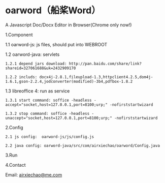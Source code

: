 oarword（船桨Word）
=======

A Javascript Doc/Docx Editor in Browser(Chrome only now!)

1.Component

  1.1 oarword-js: js files, should put into WEBROOT
  
  1.2 oarword-java: servlets
    
    1.2.1 depend jars download: http://pan.baidu.com/share/link?shareid=327061688&uk=2432909170
    
    1.2.2 includs: docx4j-2.8.1,fileupload-1.3,httpclient4.2.5,dom4j-1.6.1,gson-2.2.4,jodconverter(modified)-3b4,pdfbox-1.8.2
 
  1.3 libreoffice 4: run as service

    1.3.1 start command: soffice -headless -accept="socket,host=127.0.0.1,port=8100;urp;" -nofirststartwizard

    1.3.2 stop command: soffice -headless -unaccept="socket,host=127.0.0.1,port=8100;urp;" -nofirststartwizard
    

2.Config

    2.1 js config:  oarword-js/js/config.js
  
    2.2 java config: oarword-java/src/com/airxiechao/oarword/Config.java
  
3.Run

4.Contact

  Email: airxiechao@me.com
